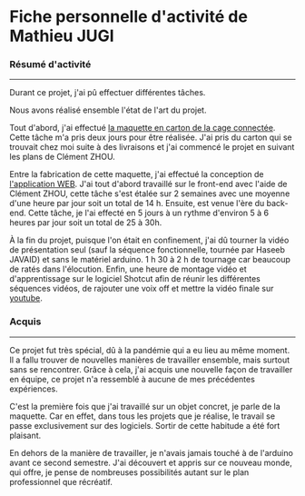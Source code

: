 # Fiche personnelle d'activité de Mathieu JUGI

### Résumé d'activité
---
Durant ce projet, j'ai pû effectuer différentes tâches.

Nous avons réalisé ensemble l'état de l'art du projet.

Tout d'abord, j'ai effectué [la maquette en carton de la cage connectée](https://github.com/institut-galilee/2020-WITHER/blob/master/src/images/maquettecage.pdf). Cette tâche m'a pris deux jours pour être réalisée.
J'ai pris du carton qui se trouvait chez moi suite à des livraisons et j'ai commencé le projet en suivant les plans de Clément ZHOU.

Entre la fabrication de cette maquette, j'ai effectué la conception de [l'application WEB](https://github.com/institut-galilee/2020-WITHER/tree/master/src/appWeb). J'ai tout d'abord travaillé sur le front-end avec l'aide de Clément ZHOU, cette tâche s'est étalée sur 2 semaines avec une moyenne d'une heure par jour soit un total de 14 h.
Ensuite, est venue l'ère du back-end. Cette tâche, je l'ai effecté en 5 jours à un rythme d'environ 5 à 6 heures par jour soit un total de 25 à 30h.

À la fin du projet, puisque l'on était en confinement, j'ai dû tourner la vidéo de présentation seul (sauf la séquence fonctionnelle, tournée par Haseeb JAVAID) et sans le matériel arduino. 1 h 30 à 2 h de tournage car beaucoup de ratés dans l'élocution. Enfin, une heure de montage vidéo et d'apprentissage sur le logiciel Shotcut afin de réunir les différentes séquences vidéos, de rajouter une voix off et mettre la vidéo finale sur [youtube](https://youtu.be/eaNtIvoYkC8).


### Acquis
---
Ce projet fut très spécial, dû à la pandémie qui a eu lieu au même moment. Il a fallu trouver de nouvelles manières de travailler ensemble, mais surtout sans se rencontrer. Grâce à cela, j'ai acquis une nouvelle façon de travailler en équipe, ce projet n'a ressemblé à aucune de mes précédentes expériences.

C'est la première fois que j'ai travaillé sur un objet concret, je parle de la maquette. Car en effet, dans tous les projets que je réalise, le travail se passe exclusivement sur des logiciels. Sortir de cette habitude a été fort plaisant.

En dehors de la manière de travailler, je n'avais jamais touché à de l'arduino avant ce second semestre. J'ai découvert et appris sur ce nouveau monde, qui offre, je pense de nombreuses possibilités autant sur le plan professionnel que récréatif.





